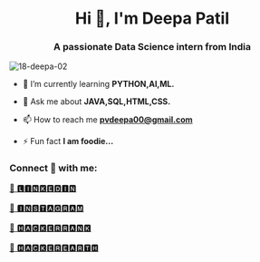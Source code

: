 <h1 align="center">Hi 👋, I'm Deepa Patil</h1>
<h3 align="center">A passionate Data Science intern from India</h3>

<p align="left"> <img src="https://komarev.com/ghpvc/?username=18-deepa-02&label=Profile%20views&color=0e75b6&style=flat" alt="18-deepa-02" /> </p>

- 🌱 I’m currently learning **PYTHON,AI,ML.**

- 💬 Ask me about **JAVA,SQL,HTML,CSS.**

- 📫 How to reach me **pvdeepa00@gmail.com**

- ⚡ Fun fact **I am foodie...**

<h3 align="left">Connect 🤝 with me:</h3>
<p align="left">
<a href="https://linkedin.com/in/deepa-patil-123151236" target="blank"> 🎀 🅻🅸🅽🅺🅴🅳🅸🅽 </a><br><br>
<a href="https://instagram.com/_deeps_vp_" target="blank">🎀 🅸🅽🆂🆃🅰🅶🆁🅰🅼 </a><br><br>
<a href="https://www.hackerrank.com/pvdeepa00" target="blank">🎀 🅷🅰🅲🅺🅴🆁🆁🅰🅽🅺</a><br><br>
<a href="https://www.hackerearth.com/@pvdeepa00" target="blank">🎀 🅷🅰🅲🅺🅴🆁🅴🅰🆁🆃🅷</a>



